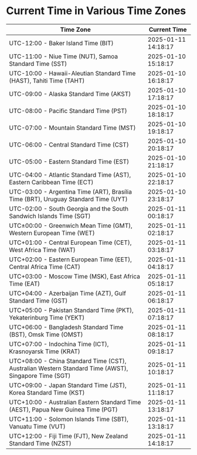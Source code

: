 # Current Time in Various Time Zones

| Time Zone | Current Time |
|-----------|--------------|
| UTC-12:00 - Baker Island Time (BIT) | 2025-01-11 14:18:17 |
| UTC-11:00 - Niue Time (NUT), Samoa Standard Time (SST) | 2025-01-10 15:18:17 |
| UTC-10:00 - Hawaii-Aleutian Standard Time (HAST), Tahiti Time (TAHT) | 2025-01-10 16:18:17 |
| UTC-09:00 - Alaska Standard Time (AKST) | 2025-01-10 17:18:17 |
| UTC-08:00 - Pacific Standard Time (PST) | 2025-01-10 18:18:17 |
| UTC-07:00 - Mountain Standard Time (MST) | 2025-01-10 19:18:17 |
| UTC-06:00 - Central Standard Time (CST) | 2025-01-10 20:18:17 |
| UTC-05:00 - Eastern Standard Time (EST) | 2025-01-10 21:18:17 |
| UTC-04:00 - Atlantic Standard Time (AST), Eastern Caribbean Time (ECT) | 2025-01-10 22:18:17 |
| UTC-03:00 - Argentina Time (ART), Brasília Time (BRT), Uruguay Standard Time (UYT) | 2025-01-10 23:18:17 |
| UTC-02:00 - South Georgia and the South Sandwich Islands Time (SGT) | 2025-01-11 00:18:17 |
| UTC±00:00 - Greenwich Mean Time (GMT), Western European Time (WET) | 2025-01-11 02:18:17 |
| UTC+01:00 - Central European Time (CET), West Africa Time (WAT) | 2025-01-11 03:18:17 |
| UTC+02:00 - Eastern European Time (EET), Central Africa Time (CAT) | 2025-01-11 04:18:17 |
| UTC+03:00 - Moscow Time (MSK), East Africa Time (EAT) | 2025-01-11 05:18:17 |
| UTC+04:00 - Azerbaijan Time (AZT), Gulf Standard Time (GST) | 2025-01-11 06:18:17 |
| UTC+05:00 - Pakistan Standard Time (PKT), Yekaterinburg Time (YEKT) | 2025-01-11 07:18:17 |
| UTC+06:00 - Bangladesh Standard Time (BST), Omsk Time (OMST) | 2025-01-11 08:18:17 |
| UTC+07:00 - Indochina Time (ICT), Krasnoyarsk Time (KRAT) | 2025-01-11 09:18:17 |
| UTC+08:00 - China Standard Time (CST), Australian Western Standard Time (AWST), Singapore Time (SGT) | 2025-01-11 10:18:17 |
| UTC+09:00 - Japan Standard Time (JST), Korea Standard Time (KST) | 2025-01-11 11:18:17 |
| UTC+10:00 - Australian Eastern Standard Time (AEST), Papua New Guinea Time (PGT) | 2025-01-11 13:18:17 |
| UTC+11:00 - Solomon Islands Time (SBT), Vanuatu Time (VUT) | 2025-01-11 13:18:17 |
| UTC+12:00 - Fiji Time (FJT), New Zealand Standard Time (NZST) | 2025-01-11 14:18:17 |
